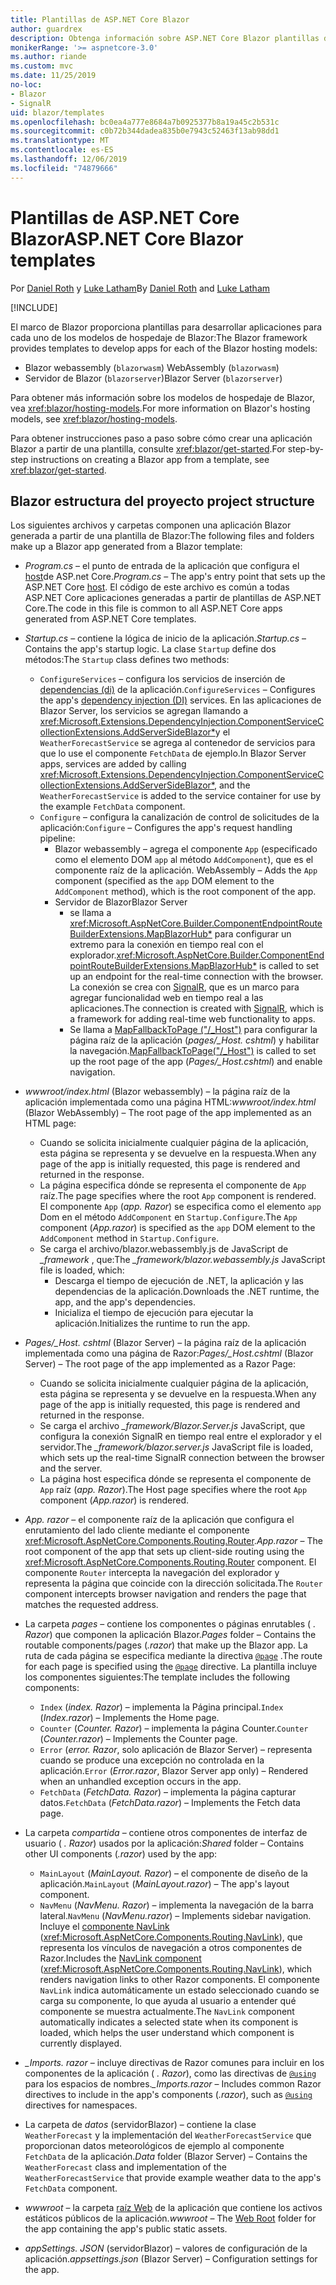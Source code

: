```yaml
---
title: Plantillas de ASP.NET Core Blazor
author: guardrex
description: Obtenga información sobre ASP.NET Core Blazor plantillas de aplicación y Blazor estructura del proyecto.
monikerRange: '>= aspnetcore-3.0'
ms.author: riande
ms.custom: mvc
ms.date: 11/25/2019
no-loc:
- Blazor
- SignalR
uid: blazor/templates
ms.openlocfilehash: bc0ea4a777e8684a7b0925377b8a19a45c2b531c
ms.sourcegitcommit: c0b72b344dadea835b0e7943c52463f13ab98dd1
ms.translationtype: MT
ms.contentlocale: es-ES
ms.lasthandoff: 12/06/2019
ms.locfileid: "74879666"
---
```

# <a name="aspnet-core-opno-locblazor-templates"></a><span data-ttu-id="2562f-103">Plantillas de ASP.NET Core Blazor</span><span class="sxs-lookup"><span data-stu-id="2562f-103">ASP.NET Core Blazor templates</span></span>

<span data-ttu-id="2562f-104">Por [Daniel Roth](https://github.com/danroth27) y [Luke Latham](https://github.com/guardrex)</span><span class="sxs-lookup"><span data-stu-id="2562f-104">By [Daniel Roth](https://github.com/danroth27) and [Luke Latham](https://github.com/guardrex)</span></span>

[!INCLUDE[](~/includes/blazorwasm-preview-notice.md)]

<span data-ttu-id="2562f-105">El marco de Blazor proporciona plantillas para desarrollar aplicaciones para cada uno de los modelos de hospedaje de Blazor:</span><span class="sxs-lookup"><span data-stu-id="2562f-105">The Blazor framework provides templates to develop apps for each of the Blazor hosting models:</span></span>

* Blazor<span data-ttu-id="2562f-106"> webassembly (`blazorwasm`)</span><span class="sxs-lookup"><span data-stu-id="2562f-106"> WebAssembly (`blazorwasm`)</span></span>
* <span data-ttu-id="2562f-107">Servidor de Blazor (`blazorserver`)</span><span class="sxs-lookup"><span data-stu-id="2562f-107">Blazor Server (`blazorserver`)</span></span>

<span data-ttu-id="2562f-108">Para obtener más información sobre los modelos de hospedaje de Blazor, vea <xref:blazor/hosting-models>.</span><span class="sxs-lookup"><span data-stu-id="2562f-108">For more information on Blazor's hosting models, see <xref:blazor/hosting-models>.</span></span>

<span data-ttu-id="2562f-109">Para obtener instrucciones paso a paso sobre cómo crear una aplicación Blazor a partir de una plantilla, consulte <xref:blazor/get-started>.</span><span class="sxs-lookup"><span data-stu-id="2562f-109">For step-by-step instructions on creating a Blazor app from a template, see <xref:blazor/get-started>.</span></span>

## <a name="opno-locblazor-project-structure"></a>Blazor<span data-ttu-id="2562f-110"> estructura del proyecto</span><span class="sxs-lookup"><span data-stu-id="2562f-110"> project structure</span></span>

<span data-ttu-id="2562f-111">Los siguientes archivos y carpetas componen una aplicación Blazor generada a partir de una plantilla de Blazor:</span><span class="sxs-lookup"><span data-stu-id="2562f-111">The following files and folders make up a Blazor app generated from a Blazor template:</span></span>

* <span data-ttu-id="2562f-112">*Program.cs* &ndash; el punto de entrada de la aplicación que configura el [host](xref:fundamentals/host/generic-host)de ASP.net Core.</span><span class="sxs-lookup"><span data-stu-id="2562f-112">*Program.cs* &ndash; The app's entry point that sets up the ASP.NET Core [host](xref:fundamentals/host/generic-host).</span></span> <span data-ttu-id="2562f-113">El código de este archivo es común a todas ASP.NET Core aplicaciones generadas a partir de plantillas de ASP.NET Core.</span><span class="sxs-lookup"><span data-stu-id="2562f-113">The code in this file is common to all ASP.NET Core apps generated from ASP.NET Core templates.</span></span>

* <span data-ttu-id="2562f-114">*Startup.cs* &ndash; contiene la lógica de inicio de la aplicación.</span><span class="sxs-lookup"><span data-stu-id="2562f-114">*Startup.cs* &ndash; Contains the app's startup logic.</span></span> <span data-ttu-id="2562f-115">La clase `Startup` define dos métodos:</span><span class="sxs-lookup"><span data-stu-id="2562f-115">The `Startup` class defines two methods:</span></span>

  * <span data-ttu-id="2562f-116">`ConfigureServices` &ndash; configura los servicios de inserción de [dependencias (di)](xref:fundamentals/dependency-injection) de la aplicación.</span><span class="sxs-lookup"><span data-stu-id="2562f-116">`ConfigureServices` &ndash; Configures the app's [dependency injection (DI)](xref:fundamentals/dependency-injection) services.</span></span> <span data-ttu-id="2562f-117">En las aplicaciones de Blazor Server, los servicios se agregan llamando a <xref:Microsoft.Extensions.DependencyInjection.ComponentServiceCollectionExtensions.AddServerSideBlazor*>y el `WeatherForecastService` se agrega al contenedor de servicios para que lo use el componente `FetchData` de ejemplo.</span><span class="sxs-lookup"><span data-stu-id="2562f-117">In Blazor Server apps, services are added by calling <xref:Microsoft.Extensions.DependencyInjection.ComponentServiceCollectionExtensions.AddServerSideBlazor*>, and the `WeatherForecastService` is added to the service container for use by the example `FetchData` component.</span></span>
  * <span data-ttu-id="2562f-118">`Configure` &ndash; configura la canalización de control de solicitudes de la aplicación:</span><span class="sxs-lookup"><span data-stu-id="2562f-118">`Configure` &ndash; Configures the app's request handling pipeline:</span></span>
    * Blazor<span data-ttu-id="2562f-119"> webassembly &ndash; agrega el componente `App` (especificado como el elemento DOM `app` al método `AddComponent`), que es el componente raíz de la aplicación.</span><span class="sxs-lookup"><span data-stu-id="2562f-119"> WebAssembly &ndash; Adds the `App` component (specified as the `app` DOM element to the `AddComponent` method), which is the root component of the app.</span></span>
    * <span data-ttu-id="2562f-120">Servidor de Blazor</span><span class="sxs-lookup"><span data-stu-id="2562f-120">Blazor Server</span></span>
      * <span data-ttu-id="2562f-121">se llama a <xref:Microsoft.AspNetCore.Builder.ComponentEndpointRouteBuilderExtensions.MapBlazorHub*> para configurar un extremo para la conexión en tiempo real con el explorador.</span><span class="sxs-lookup"><span data-stu-id="2562f-121"><xref:Microsoft.AspNetCore.Builder.ComponentEndpointRouteBuilderExtensions.MapBlazorHub*> is called to set up an endpoint for the real-time connection with the browser.</span></span> <span data-ttu-id="2562f-122">La conexión se crea con [SignalR](xref:signalr/introduction), que es un marco para agregar funcionalidad web en tiempo real a las aplicaciones.</span><span class="sxs-lookup"><span data-stu-id="2562f-122">The connection is created with [SignalR](xref:signalr/introduction), which is a framework for adding real-time web functionality to apps.</span></span>
      * <span data-ttu-id="2562f-123">Se llama a [MapFallbackToPage ("/_Host")](xref:Microsoft.AspNetCore.Builder.RazorPagesEndpointRouteBuilderExtensions.MapFallbackToPage*) para configurar la página raíz de la aplicación (*pages/_Host. cshtml*) y habilitar la navegación.</span><span class="sxs-lookup"><span data-stu-id="2562f-123">[MapFallbackToPage("/_Host")](xref:Microsoft.AspNetCore.Builder.RazorPagesEndpointRouteBuilderExtensions.MapFallbackToPage*) is called to set up the root page of the app (*Pages/_Host.cshtml*) and enable navigation.</span></span>

* <span data-ttu-id="2562f-124">*wwwroot/index.html* (Blazor webassembly) &ndash; la página raíz de la aplicación implementada como una página HTML:</span><span class="sxs-lookup"><span data-stu-id="2562f-124">*wwwroot/index.html* (Blazor WebAssembly) &ndash; The root page of the app implemented as an HTML page:</span></span>
  * <span data-ttu-id="2562f-125">Cuando se solicita inicialmente cualquier página de la aplicación, esta página se representa y se devuelve en la respuesta.</span><span class="sxs-lookup"><span data-stu-id="2562f-125">When any page of the app is initially requested, this page is rendered and returned in the response.</span></span>
  * <span data-ttu-id="2562f-126">La página especifica dónde se representa el componente de `App` raíz.</span><span class="sxs-lookup"><span data-stu-id="2562f-126">The page specifies where the root `App` component is rendered.</span></span> <span data-ttu-id="2562f-127">El componente `App` (*app. Razor*) se especifica como el elemento `app` Dom en el método `AddComponent` en `Startup.Configure`.</span><span class="sxs-lookup"><span data-stu-id="2562f-127">The `App` component (*App.razor*) is specified as the `app` DOM element to the `AddComponent` method in `Startup.Configure`.</span></span>
  * <span data-ttu-id="2562f-128">Se carga el archivo/blazor.webassembly.js de JavaScript de *_framework* , que:</span><span class="sxs-lookup"><span data-stu-id="2562f-128">The *_framework/blazor.webassembly.js* JavaScript file is loaded, which:</span></span>
    * <span data-ttu-id="2562f-129">Descarga el tiempo de ejecución de .NET, la aplicación y las dependencias de la aplicación.</span><span class="sxs-lookup"><span data-stu-id="2562f-129">Downloads the .NET runtime, the app, and the app's dependencies.</span></span>
    * <span data-ttu-id="2562f-130">Inicializa el tiempo de ejecución para ejecutar la aplicación.</span><span class="sxs-lookup"><span data-stu-id="2562f-130">Initializes the runtime to run the app.</span></span>

* <span data-ttu-id="2562f-131">*Pages/_Host. cshtml* (Blazor Server) &ndash; la página raíz de la aplicación implementada como una página de Razor:</span><span class="sxs-lookup"><span data-stu-id="2562f-131">*Pages/_Host.cshtml* (Blazor Server) &ndash; The root page of the app implemented as a Razor Page:</span></span>
  * <span data-ttu-id="2562f-132">Cuando se solicita inicialmente cualquier página de la aplicación, esta página se representa y se devuelve en la respuesta.</span><span class="sxs-lookup"><span data-stu-id="2562f-132">When any page of the app is initially requested, this page is rendered and returned in the response.</span></span>
  * <span data-ttu-id="2562f-133">Se carga el archivo *_framework/Blazor.Server.js* JavaScript, que configura la conexión SignalR en tiempo real entre el explorador y el servidor.</span><span class="sxs-lookup"><span data-stu-id="2562f-133">The *_framework/blazor.server.js* JavaScript file is loaded, which sets up the real-time SignalR connection between the browser and the server.</span></span>
  * <span data-ttu-id="2562f-134">La página host especifica dónde se representa el componente de `App` raíz (*app. Razor*).</span><span class="sxs-lookup"><span data-stu-id="2562f-134">The Host page specifies where the root `App` component (*App.razor*) is rendered.</span></span>

* <span data-ttu-id="2562f-135">*App. razor* &ndash; el componente raíz de la aplicación que configura el enrutamiento del lado cliente mediante el componente <xref:Microsoft.AspNetCore.Components.Routing.Router>.</span><span class="sxs-lookup"><span data-stu-id="2562f-135">*App.razor* &ndash; The root component of the app that sets up client-side routing using the <xref:Microsoft.AspNetCore.Components.Routing.Router> component.</span></span> <span data-ttu-id="2562f-136">El componente `Router` intercepta la navegación del explorador y representa la página que coincide con la dirección solicitada.</span><span class="sxs-lookup"><span data-stu-id="2562f-136">The `Router` component intercepts browser navigation and renders the page that matches the requested address.</span></span>

* <span data-ttu-id="2562f-137">La carpeta *pages* &ndash; contiene los componentes o páginas enrutables ( *. Razor*) que componen la aplicación Blazor.</span><span class="sxs-lookup"><span data-stu-id="2562f-137">*Pages* folder &ndash; Contains the routable components/pages (*.razor*) that make up the Blazor app.</span></span> <span data-ttu-id="2562f-138">La ruta de cada página se especifica mediante la directiva [`@page`](xref:mvc/views/razor#page) .</span><span class="sxs-lookup"><span data-stu-id="2562f-138">The route for each page is specified using the [`@page`](xref:mvc/views/razor#page) directive.</span></span> <span data-ttu-id="2562f-139">La plantilla incluye los componentes siguientes:</span><span class="sxs-lookup"><span data-stu-id="2562f-139">The template includes the following components:</span></span>
  * <span data-ttu-id="2562f-140">`Index` (*index. Razor*) &ndash; implementa la Página principal.</span><span class="sxs-lookup"><span data-stu-id="2562f-140">`Index` (*Index.razor*) &ndash; Implements the Home page.</span></span>
  * <span data-ttu-id="2562f-141">`Counter` (*Counter. Razor*) &ndash; implementa la página Counter.</span><span class="sxs-lookup"><span data-stu-id="2562f-141">`Counter` (*Counter.razor*) &ndash; Implements the Counter page.</span></span>
  * <span data-ttu-id="2562f-142">`Error` (*error. Razor*, solo aplicación de Blazor Server) &ndash; representa cuando se produce una excepción no controlada en la aplicación.</span><span class="sxs-lookup"><span data-stu-id="2562f-142">`Error` (*Error.razor*, Blazor Server app only) &ndash; Rendered when an unhandled exception occurs in the app.</span></span>
  * <span data-ttu-id="2562f-143">`FetchData` (*FetchData. Razor*) &ndash; implementa la página capturar datos.</span><span class="sxs-lookup"><span data-stu-id="2562f-143">`FetchData` (*FetchData.razor*) &ndash; Implements the Fetch data page.</span></span>

* <span data-ttu-id="2562f-144">La carpeta *compartida* &ndash; contiene otros componentes de interfaz de usuario ( *. Razor*) usados por la aplicación:</span><span class="sxs-lookup"><span data-stu-id="2562f-144">*Shared* folder &ndash; Contains other UI components (*.razor*) used by the app:</span></span>
  * <span data-ttu-id="2562f-145">`MainLayout` (*MainLayout. Razor*) &ndash; el componente de diseño de la aplicación.</span><span class="sxs-lookup"><span data-stu-id="2562f-145">`MainLayout` (*MainLayout.razor*) &ndash; The app's layout component.</span></span>
  * <span data-ttu-id="2562f-146">`NavMenu` (*NavMenu. Razor*) &ndash; implementa la navegación de la barra lateral.</span><span class="sxs-lookup"><span data-stu-id="2562f-146">`NavMenu` (*NavMenu.razor*) &ndash; Implements sidebar navigation.</span></span> <span data-ttu-id="2562f-147">Incluye el [componente NavLink](xref:blazor/routing#navlink-component) (<xref:Microsoft.AspNetCore.Components.Routing.NavLink>), que representa los vínculos de navegación a otros componentes de Razor.</span><span class="sxs-lookup"><span data-stu-id="2562f-147">Includes the [NavLink component](xref:blazor/routing#navlink-component) (<xref:Microsoft.AspNetCore.Components.Routing.NavLink>), which renders navigation links to other Razor components.</span></span> <span data-ttu-id="2562f-148">El componente `NavLink` indica automáticamente un estado seleccionado cuando se carga su componente, lo que ayuda al usuario a entender qué componente se muestra actualmente.</span><span class="sxs-lookup"><span data-stu-id="2562f-148">The `NavLink` component automatically indicates a selected state when its component is loaded, which helps the user understand which component is currently displayed.</span></span>

* <span data-ttu-id="2562f-149">*_Imports. razor* &ndash; incluye directivas de Razor comunes para incluir en los componentes de la aplicación ( *. Razor*), como las directivas de [`@using`](xref:mvc/views/razor#using) para los espacios de nombres.</span><span class="sxs-lookup"><span data-stu-id="2562f-149">*_Imports.razor* &ndash; Includes common Razor directives to include in the app's components (*.razor*), such as [`@using`](xref:mvc/views/razor#using) directives for namespaces.</span></span>

* <span data-ttu-id="2562f-150">La carpeta de *datos* (servidorBlazor) &ndash; contiene la clase `WeatherForecast` y la implementación del `WeatherForecastService` que proporcionan datos meteorológicos de ejemplo al componente `FetchData` de la aplicación.</span><span class="sxs-lookup"><span data-stu-id="2562f-150">*Data* folder (Blazor Server) &ndash; Contains the `WeatherForecast` class and implementation of the `WeatherForecastService` that provide example weather data to the app's `FetchData` component.</span></span>

* <span data-ttu-id="2562f-151">*wwwroot* &ndash; la carpeta [raíz Web](xref:fundamentals/index#web-root) de la aplicación que contiene los activos estáticos públicos de la aplicación.</span><span class="sxs-lookup"><span data-stu-id="2562f-151">*wwwroot* &ndash; The [Web Root](xref:fundamentals/index#web-root) folder for the app containing the app's public static assets.</span></span>

* <span data-ttu-id="2562f-152">*appSettings. JSON* (servidorBlazor) &ndash; valores de configuración de la aplicación.</span><span class="sxs-lookup"><span data-stu-id="2562f-152">*appsettings.json* (Blazor Server) &ndash; Configuration settings for the app.</span></span>
